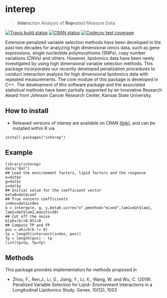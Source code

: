 
<!-- README.md is generated from README.Rmd. Please edit that file -->

# interep

> **Inter**action Analysis of **Rep**eated Measure Data

<!-- badges: start -->

<!-- [![CRAN](https://www.r-pkg.org/badges/version/interep)](https://cran.r-project.org/package=interep) -->

<!-- [![CRAN RStudio mirror downloads](http://cranlogs.r-pkg.org/badges/interep)](http://www.r-pkg.org/pkg/interep) -->

[![Travis build
status](https://travis-ci.org/feizhoustat/interep.svg?branch=master)](https://app.travis-ci.com/feizhoustat/interep)
[![CRAN
status](https://www.r-pkg.org/badges/version/interep)](https://CRAN.R-project.org/package=interep)
[![Codecov test
coverage](https://codecov.io/gh/feizhoustat/interep/branch/master/graph/badge.svg)](https://app.codecov.io/gh/feizhoustat/interep?branch=master)
<!-- badges: end -->

Extensive penalized variable selection methods have been developed in the past two decades for analyzing high dimensional omics data, such as gene expressions, single nucleotide polymorphisms (SNPs), copy number variations (CNVs) and others. However, lipidomics data have been rarely investigated by using high dimensional variable selection methods. This package incorporates our recently developed penalization procedures to conduct interaction analysis for high dimensional lipidomics data with repeated measurements. The core module of this package is developed in C++. The development of this software package and the associated statistical methods have been partially supported by an Innovative Research Award from Johnson Cancer Research Center, Kansas State University.

## How to install

  - Released versions of interep are available on CRAN
    [(link)](https://cran.r-project.org/package=interep), and can be
    installed within R via

<!-- end list -->

    install.packages("interep")

## Example

    library(interep)
    data("dat")
    ## Load the environment factors, lipid factors and the response
    e=dat$e
    g=dat$z
    y=dat$y
    ## Initial value for the coefficient vector
    beta0=dat$coef
    ## True nonzero coefficients
    index=dat$index
    b = interep(e, g, y,beta0,corre="e",pmethod="mixed",lam1=dat$lam1, lam2=dat$lam2,maxits=30)
    ## Cut off the noise
    b[abs(b)<0.05]=0
    ## Compute TP and FP
    pos = which(b != 0)
    tp = length(intersect(index, pos))
    fp = length(pos) - tp
    list(tp=tp, fp=fp)



## Methods

This package provides implementation for methods proposed in

  - Zhou, F., Ren,J., Li, G., Jiang, Y., Li, X., Wang, W. and Wu, C. (2019). Penalized Variable Selection for Lipid–        Environment Interactions in a Longitudinal Lipidomics Study. Genes. 10(12), 1002
